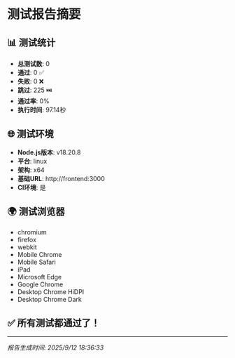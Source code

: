 # 测试报告摘要

## 📊 测试统计

- **总测试数**: 0
- **通过**: 0 ✅
- **失败**: 0 ❌
- **跳过**: 225 ⏭️
- **通过率**: 0%
- **执行时间**: 97.14秒

## 🌐 测试环境

- **Node.js版本**: v18.20.8
- **平台**: linux
- **架构**: x64
- **基础URL**: http://frontend:3000
- **CI环境**: 是

## 🌍 测试浏览器

- chromium
- firefox
- webkit
- Mobile Chrome
- Mobile Safari
- iPad
- Microsoft Edge
- Google Chrome
- Desktop Chrome HiDPI
- Desktop Chrome Dark

## ✅ 所有测试都通过了！

---

*报告生成时间: 2025/9/12 18:36:33*
